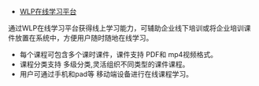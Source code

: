 - [WLP在线学习平台](http://wlp.wcpknow.com/free/wlp.html)



通过WLP在线学习平台获得线上学习能力，可辅助企业线下培训或将企业培训课件放置在系统中，方便用户随时随地在线学习。 		

- 每个课程可包含多个课时课件，课件支持 PDF和 mp4视频格式。
- 课程分类支持 多级分类,灵活组织不同类型的课件课程。
- 用户可通过手机和pad等 移动端设备进行在线课程学习。 	



